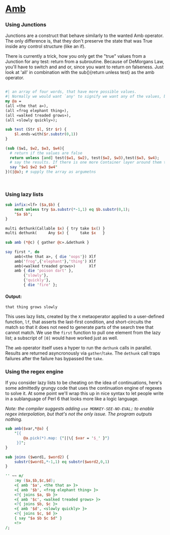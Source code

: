 [1]: https://rosettacode.org/wiki/Amb

# [Amb][1]

### Using Junctions



Junctions are a construct that behave similarly to the wanted Amb operator. The only difference is, that they don't preserve the state that was True inside any control structure (like an if).



There is currently a trick, how you only get the "true" values from a Junction for any test: return from a subroutine. Because of DeMorgans Law, you'll have to switch and and or, since you want to return on falseness. Just look at 'all' in combination with the sub(){return unless test} as the amb operator.

```perl
 
#| an array of four words, that have more possible values. 
#| Normally we would want `any' to signify we want any of the values, but well negate later and thus we need `all'
my @a =
(all «the that a»),
(all «frog elephant thing»),
(all «walked treaded grows»),
(all «slowly quickly»);
 
sub test (Str $l, Str $r) {
    $l.ends-with($r.substr(0,1))
}
 
(sub ($w1, $w2, $w3, $w4){
  # return if the values are false
  return unless [and] test($w1, $w2), test($w2, $w3),test($w3, $w4);
  # say the results. If there is one more Container layer around them this doesn't work, this is why we need the arguments here.
  say "$w1 $w2 $w3 $w4"
})(|@a); # supply the array as argumetns
 
 
```


### Using lazy lists






```perl
sub infix:<lf> ($a,$b) {
    next unless try $a.substr(*-1,1) eq $b.substr(0,1);
    "$a $b";
}
 
multi dethunk(Callable $x) { try take $x() }
multi dethunk(     Any $x) {     take $x   }
 
sub amb (*@c) { gather @c».&dethunk }
 
say first *, do
    amb(<the that a>, { die 'oops'}) Xlf
    amb('frog',{'elephant'},'thing') Xlf
    amb(<walked treaded grows>)      Xlf
    amb { die 'poison dart' },
        {'slowly'},
        {'quickly'},
        { die 'fire' };
```

#### Output:
```
that thing grows slowly
```


This uses lazy lists, created by the `X` metaoperator applied to a user-defined function, `lf`, that asserts the last-first condition,
and short-circuits the match so that it does not need to generate parts of the search tree that cannot match. We use the `first` function to pull one element from the lazy list; a subscript of `[0]` would have worked just as well.



The `amb` operator itself uses a hyper to run the `dethunk` calls in parallel. Results are returned asyncronously via `gather`/`take`. The `dethunk` call traps failures after the failure has bypassed the `take`.



### Using the regex engine



If you consider lazy lists to be cheating on the idea of continuations, here's
some admittedly grungy code that uses the continuation engine of regexes to solve it. At some point we'll wrap this up in nice syntax to let people write in a sublanguage of Perl 6 that looks more like a logic language.





*Note: the compiler suggests adding `use MONKEY-SEE-NO-EVAL;` to enable regex interpolation, but that's not the only issue. The program outputs nothing.*

```perl
sub amb($var,*@a) {
    "[{
        @a.pick(*).map: {"||\{ $var = '$_' }"}
     }]";
}
 
sub joins ($word1, $word2) {
    substr($word1,*-1,1) eq substr($word2,0,1)
}
 
'' ~~ m/
    :my ($a,$b,$c,$d);
    <{ amb '$a', <the that a> }>
    <{ amb '$b', <frog elephant thing> }>
    <?{ joins $a, $b }>
    <{ amb '$c', <walked treaded grows> }>
    <?{ joins $b, $c }>
    <{ amb '$d', <slowly quickly> }>
    <?{ joins $c, $d }>
    { say "$a $b $c $d" }
    <!>
/;
```